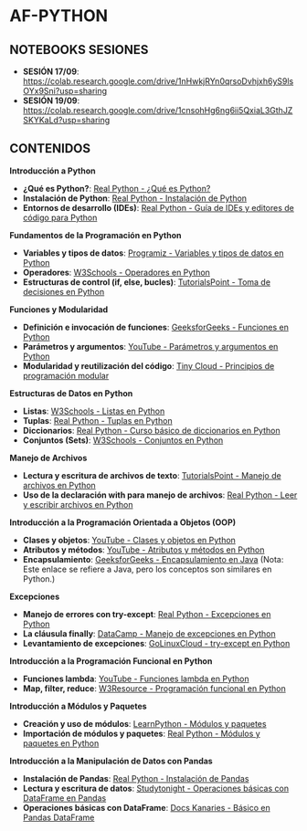 # AF-PYTHON

## NOTEBOOKS SESIONES

- **SESIÓN 17/09**: https://colab.research.google.com/drive/1nHwkjRYn0qrsoDvhjxh6yS9lsOYx9Sni?usp=sharing
- **SESIÓN 19/09**: https://colab.research.google.com/drive/1cnsohHg6ng6ii5QxiaL3GthJZSKYKaLd?usp=sharing

## CONTENIDOS
**Introducción a Python**

- **¿Qué es Python?**: [Real Python - ¿Qué es Python?](https://realpython.com/what-is-python/)
- **Instalación de Python**: [Real Python - Instalación de Python](https://realpython.com/installing-python/)
- **Entornos de desarrollo (IDEs)**: [Real Python - Guía de IDEs y editores de código para Python](https://realpython.com/python-ides-code-editors-guide/)

**Fundamentos de la Programación en Python**

- **Variables y tipos de datos**: [Programiz - Variables y tipos de datos en Python](https://www.programiz.com/python-programming/variables-datatypes)
- **Operadores**: [W3Schools - Operadores en Python](https://www.w3schools.com/python/python_operators.asp)
- **Estructuras de control (if, else, bucles)**: [TutorialsPoint - Toma de decisiones en Python](https://www.tutorialspoint.com/python/python_decision_making.htm)

**Funciones y Modularidad**

- **Definición e invocación de funciones**: [GeeksforGeeks - Funciones en Python](https://www.geeksforgeeks.org/python-functions/)
- **Parámetros y argumentos**: [YouTube - Parámetros y argumentos en Python](https://www.youtube.com/watch?v=i_ZEaE5vfE0)
- **Modularidad y reutilización del código**: [Tiny Cloud - Principios de programación modular](https://www.tiny.cloud/blog/modular-programming-principle/)

**Estructuras de Datos en Python**

- **Listas**: [W3Schools - Listas en Python](https://www.w3schools.com/python/python_lists.asp)
- **Tuplas**: [Real Python - Tuplas en Python](https://realpython.com/python-tuple/)
- **Diccionarios**: [Real Python - Curso básico de diccionarios en Python](https://realpython.com/courses/python-basics-dictionaries/)
- **Conjuntos (Sets)**: [W3Schools - Conjuntos en Python](https://www.w3schools.com/python/python_sets.asp)

**Manejo de Archivos**

- **Lectura y escritura de archivos de texto**: [TutorialsPoint - Manejo de archivos en Python](https://www.tutorialspoint.com/python/python_file_handling.htm)
- **Uso de la declaración with para manejo de archivos**: [Real Python - Leer y escribir archivos en Python](https://realpython.com/read-write-files-python/)

**Introducción a la Programación Orientada a Objetos (OOP)**

- **Clases y objetos**: [YouTube - Clases y objetos en Python](https://www.youtube.com/watch?v=3zoyA3U2Ka0)
- **Atributos y métodos**: [YouTube - Atributos y métodos en Python](https://www.youtube.com/watch?v=zcPb1TGAWfk)
- **Encapsulamiento**: [GeeksforGeeks - Encapsulamiento en Java](https://www.geeksforgeeks.org/encapsulation-in-java/) (Nota: Este enlace se refiere a Java, pero los conceptos son similares en Python.)

**Excepciones**

- **Manejo de errores con try-except**: [Real Python - Excepciones en Python](https://realpython.com/python-exceptions/)
- **La cláusula finally**: [DataCamp - Manejo de excepciones en Python](https://www.datacamp.com/tutorial/exception-handling-python)
- **Levantamiento de excepciones**: [GoLinuxCloud - try-except en Python](https://www.golinuxcloud.com/python-try-except/)

**Introducción a la Programación Funcional en Python**

- **Funciones lambda**: [YouTube - Funciones lambda en Python](https://www.youtube.com/playlist?list=PL5Raijva2y4Rj6b_o7qEJr7ROubAYOP21)
- **Map, filter, reduce**: [W3Resource - Programación funcional en Python](https://www.w3resource.com/python/functional-programming-map-filter-reduce.php)

**Introducción a Módulos y Paquetes**

- **Creación y uso de módulos**: [LearnPython - Módulos y paquetes](https://www.learnpython.org/en/Modules_and_Packages)
- **Importación de módulos y paquetes**: [Real Python - Módulos y paquetes en Python](https://realpython.com/python-modules-packages/)

**Introducción a la Manipulación de Datos con Pandas**

- **Instalación de Pandas**: [Real Python - Instalación de Pandas](https://realpython.com/pandas-read-write-files/)
- **Lectura y escritura de datos**: [Studytonight - Operaciones básicas con DataFrame en Pandas](https://www.studytonight.com/pandas/basic-operations-on-pandas-dataframe)
- **Operaciones básicas con DataFrame**: [Docs Kanaries - Básico en Pandas DataFrame](https://docs.kanaries.net/topics/Pandas/pandas-dataframe-basics)
